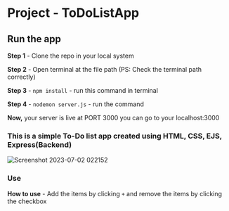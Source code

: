 # Project - ToDoListApp

## Run the app
**Step 1** - Clone the repo in your local system

**Step 2** - Open terminal at the file path (PS: Check the terminal path correctly)

**Step 3** - `npm install` - run this command in terminal

**Step 4** - `nodemon server.js` - run the command

**Now,** your server is live at PORT 3000 you can go to your localhost:3000

### This is a simple To-Do list app created using HTML, CSS, EJS, Express(Backend)
![Screenshot 2023-07-02 022152](https://github.com/parteekahlawat/project-ejs-ToDoListApp/assets/72187356/99ae0818-b38c-4074-ba12-9a06ecda51e1)

### Use 
**How to use** - Add the items by clicking `+` and remove the items by clicking the checkbox
